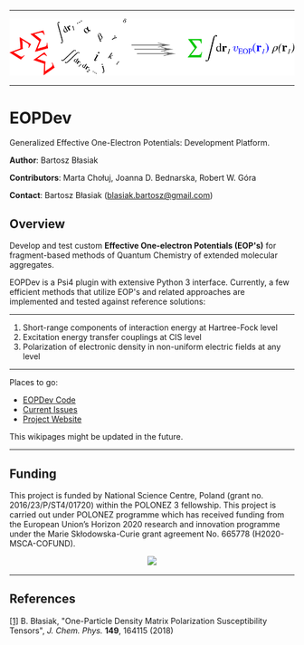 *****
![alt text](https://github.com/globulion/eopdev/raw/bb_public_eopdev/doc/images/toc.png "Logo Title Text 1")
*****

EOPDev
======

Generalized Effective One-Electron Potentials: Development Platform.

**Author**: Bartosz Błasiak

**Contributors**: Marta Chołuj, Joanna D. Bednarska, Robert W. Góra

**Contact**: Bartosz Błasiak (blasiak.bartosz@gmail.com)


Overview
--------

Develop and test custom **Effective One-electron Potentials (EOP's)**
for fragment-based methods of Quantum Chemistry of extended molecular
aggregates.

EOPDev is a Psi4 plugin with extensive Python 3 interface. 
Currently, a few efficient methods that utilize EOP's and related approaches
are implemented and tested against reference solutions:

*******
  1. Short-range components of interaction energy at Hartree-Fock level
  2. Excitation energy transfer couplings at CIS level
  3. Polarization of electronic density in non-uniform electric fields at any level
*******

Places to go:
 * [EOPDev Code](https://github.com/globulion/eopdev)
 * [Current Issues](https://github.com/globulion/eopdev/issues)
 * [Project Website](http://www.polonez.pwr.edu.pl)

This wikipages might be updated in the future.

*******

Funding
-------

This project is funded by National Science Centre, Poland (grant no. 2016/23/P/ST4/01720) within the POLONEZ 3 fellowship.
This project is carried out under POLONEZ programme which has received funding from the European Union’s
Horizon 2020 research and innovation programme under the Marie Skłodowska-Curie grant agreement No.
665778 (H2020-MSCA-COFUND). 

<p align="center">
<img src="https://europa.eu/european-union/sites/europaeu/files/docs/body/flag_yellow_high.jpg" width="40">
</p>


*****

References
----------
[[1]](https://doi.org/10.1063/1.5051995) B. Błasiak, "One-Particle Density Matrix Polarization Susceptibility Tensors", *J. Chem. Phys.* **149**, 164115 (2018) 






